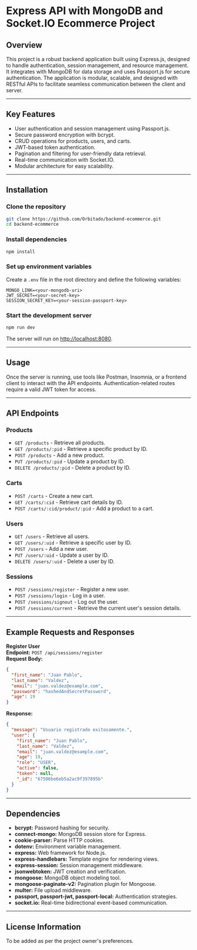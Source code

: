 # Express API with MongoDB and Socket.IO Ecommerce Project

## Overview

This project is a robust backend application built using Express.js, designed to handle authentication, session management, and resource management. It integrates with MongoDB for data storage and uses Passport.js for secure authentication. The application is modular, scalable, and designed with RESTful APIs to facilitate seamless communication between the client and server.

---

## Key Features

- User authentication and session management using Passport.js.
- Secure password encryption with bcrypt.
- CRUD operations for products, users, and carts.
- JWT-based token authentication.
- Pagination and filtering for user-friendly data retrieval.
- Real-time communication with Socket.IO.
- Modular architecture for easy scalability.

---

## Installation

### Clone the repository

```bash
git clone https://github.com/Orbitado/backend-ecommerce.git
cd backend-ecommerce
```

### Install dependencies

```bash
npm install
```

### Set up environment variables

Create a `.env` file in the root directory and define the following variables:

```env
MONGO_LINK=<your-mongodb-uri>
JWT_SECRET=<your-secret-key>
SESSION_SECRET_KEY=<your-session-passport-key>
```

### Start the development server

```bash
npm run dev
```

The server will run on [http://localhost:8080](http://localhost:8080).

---

## Usage

Once the server is running, use tools like Postman, Insomnia, or a frontend client to interact with the API endpoints. Authentication-related routes require a valid JWT token for access.

---

## API Endpoints

### **Products**

- `GET /products` - Retrieve all products.
- `GET /products/:pid` - Retrieve a specific product by ID.
- `POST /products` - Add a new product.
- `PUT /products/:pid` - Update a product by ID.
- `DELETE /products/:pid` - Delete a product by ID.

### **Carts**

- `POST /carts` - Create a new cart.
- `GET /carts/:cid` - Retrieve cart details by ID.
- `POST /carts/:cid/product/:pid` - Add a product to a cart.

### **Users**

- `GET /users` - Retrieve all users.
- `GET /users/:uid` - Retrieve a specific user by ID.
- `POST /users` - Add a new user.
- `PUT /users/:uid` - Update a user by ID.
- `DELETE /users/:uid` - Delete a user by ID.

### **Sessions**

- `POST /sessions/register` - Register a new user.
- `POST /sessions/login` - Log in a user.
- `POST /sessions/signout` - Log out the user.
- `POST /sessions/current` - Retrieve the current user's session details.

---

## Example Requests and Responses

**Register User**  
**Endpoint:** `POST /api/sessions/register`  
**Request Body:**

```json
{
  "first_name": "Juan Pablo",
  "last_name": "Valdez",
  "email": "juan.valdez@example.com",
  "password": "hashedAndSecretPassword",
  "age": 19
}
```

**Response:**

```json
{
  "message": "Usuario registrado exitosamente.",
  "user": {
    "first_name": "Juan Pablo",
    "last_name": "Valdez",
    "email": "juan.valdez@example.com",
    "age": 19,
    "role": "USER",
    "active": false,
    "token": null,
    "_id": "67506be6eb5a2ac9f397895b"
  }
}
```

---

## Dependencies

- **bcrypt:** Password hashing for security.
- **connect-mongo:** MongoDB session store for Express.
- **cookie-parser:** Parse HTTP cookies.
- **dotenv:** Environment variable management.
- **express:** Web framework for Node.js.
- **express-handlebars:** Template engine for rendering views.
- **express-session:** Session management middleware.
- **jsonwebtoken:** JWT creation and verification.
- **mongoose:** MongoDB object modeling tool.
- **mongoose-paginate-v2:** Pagination plugin for Mongoose.
- **multer:** File upload middleware.
- **passport, passport-jwt, passport-local:** Authentication strategies.
- **socket.io:** Real-time bidirectional event-based communication.

---

## License Information

To be added as per the project owner's preferences.
